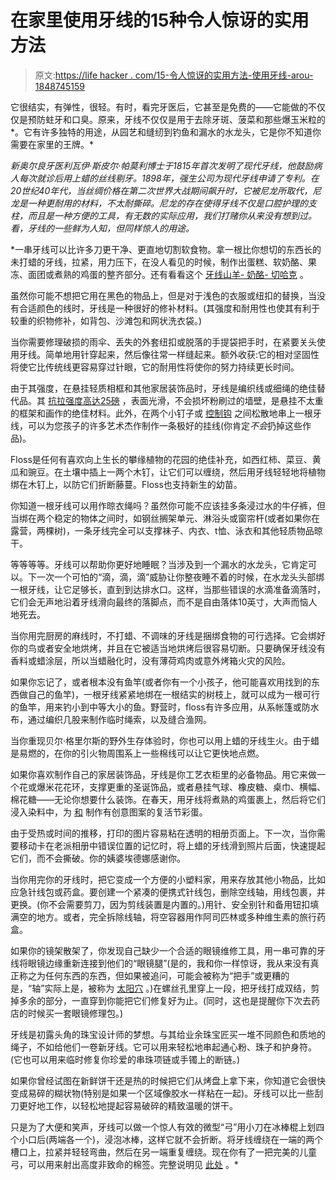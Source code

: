 # 在家里使用牙线的15种令人惊讶的实用方法

> 原文:[https://life hacker . com/15-令人惊讶的实用方法-使用牙线-arou-1848745159](https://lifehacker.com/15-surprisingly-practical-ways-to-use-dental-floss-arou-1848745159)

它很结实，有弹性，很轻。有时，看完牙医后，它甚至是免费的——它能做的不仅仅是预防蛀牙和口臭。原来，牙线不仅仅是用于去除牙斑、菠菜和那些爆玉米粒的*。它有许多独特的用途，从园艺和缝纫到钓鱼和漏水的水龙头，它是你不知道你需要在家里的王牌。* 

*新奥尔良牙医利瓦伊·斯皮尔·帕莫利博士于1815年首次发明了现代牙线，他鼓励病人每次就诊后用上蜡的丝线剔牙。1898年，强生公司为现代牙线申请了专利。在20世纪40年代，当丝绸价格在第二次世界大战期间飙升时，它被尼龙所取代，尼龙是一种更耐用的材料，不太耐撕碎。尼龙的存在使得牙线不仅是口腔护理的支柱，而且是一种方便的工具，有无数的实际应用，我们打赌你从来没有想到过。看，牙线的一些鲜为人知，但同样惊人的用途。*

 *一串牙线可以比许多刀更干净、更直地切割软食物。拿一根比你想切的东西长的未打蜡的牙线，拉紧，用力压下，在没人看见的时候，制作出蛋糕、软奶酪、果冻、面团或煮熟的鸡蛋的整齐部分。还有看看这个 [牙线山羊- 奶酪- 切哈克](https://www.cuisineathome.com/tips/use-dental-floss-to-as-a-multi-purpose-kitchen-tool/#:~:text=For%20rolled%20dough%20and%20soft,food%20for%20a%20clean%20cut.) 。

虽然你可能不想把它用在黑色的物品上，但是对于浅色的衣服或纽扣的替换，当没有合适颜色的线时，牙线是一种很好的修补材料。(其强度和耐用性也使其有利于较重的织物修补，如背包、沙滩包和网状洗衣袋。)

当你需要修理破损的雨伞、丢失的外套纽扣或脱落的手提袋把手时，在紧要关头使用牙线。简单地用针穿起来，然后像往常一样缝起来。额外收获:它的相对坚固性将使它比传统线更容易穿过针眼，它的耐用性将使你的努力持续更长时间。

由于其强度，在悬挂轻质相框和其他家居装饰品时，牙线是编织线或细绳的绝佳替代品。其 [抗拉强度高达25磅](https://patents.google.com/patent/US5865197A/en) ，表面光滑，不会损坏粉刷过的墙壁，是悬挂不太重的框架和画作的绝佳材料。此外，在两个小钉子或 [控制钩](https://www.lowes.com/pd/Command-6-Pack-White-Adhesive-Hook/1000028607?cm_mmc=shp-_-c-_-prd-_-hdw-_-ggl-_-LIA_HDW_213_Decorative-Hardware-_-1000028607-_-local-_-0-_-0&ds_rl=1286981&gclid=CjwKCAjwrqqSBhBbEiwAlQeqGn8y6w3n2-HZF4tqbaiGATLAnvJlOVb0lbSPTYkBDK2twW9rAAYzlxoCFMcQAvD_BwE&gclsrc=aw.ds) 之间松散地串上一根牙线，可以为您孩子的许多艺术杰作制作一条极好的挂线(你肯定*不会*扔掉这些作品)。

Floss是任何有喜欢向上生长的攀缘植物的花园的绝佳补充，如西红柿、菜豆、黄瓜和豌豆。在土壤中插上一两个木钉，让它们可以缠绕，然后用牙线轻轻地将植物绑在木钉上，以防它们折断藤蔓。Floss也支持新生的幼苗。

你知道一根牙线可以用作晾衣绳吗？虽然你可能不应该挂多条浸过水的牛仔裤，但当绑在两个稳定的物体之间时，如钢丝搁架单元、淋浴头或窗帘杆(或者如果你在露营，两棵树)，一条牙线完全可以支撑袜子、内衣、t恤、泳衣和其他轻质物品晾干。

等等等等。牙线可以帮助你更好地睡眠？当涉及到一个漏水的水龙头，它肯定可以。下一次一个可怕的“滴，滴，滴”威胁让你整夜睡不着的时候，在水龙头头部绑一根牙线，让它足够长，直到到达排水口。这样，当那些错误的水滴准备滴落时，它们会无声地沿着牙线滑向最终的落脚点，而不是自由落体10英寸，大声而恼人地死去。

当你用完厨房的麻线时，不打蜡、不调味的牙线是捆绑食物的可行选择。它会绑好你的鸟或者安全地烘烤，并且在它被适当地烘烤后很容易切断。只要确保牙线没有香料或蜡涂层，所以当蜡融化时，没有薄荷鸡肉或意外烤箱火灾的风险。

如果你忘记了，或者根本没有鱼竿(或者你有一个小孩子，他可能喜欢用找到的东西做自己的鱼竿)，一根牙线紧紧地绑在一根结实的树枝上，就可以成为一根可行的鱼竿，用来钓小到中等大小的鱼。野营时，floss有许多应用，从系帐篷或防水布，通过编织几股来制作临时绳索，以及缝合渔网。

当你重现贝尔·格里尔斯的野外生存体验时，你也可以用上蜡的牙线生火。由于蜡是易燃的，在你的引火物周围系上一些棉线可以让它更快地点燃。

如果你喜欢制作自己的家居装饰品，牙线是你工艺衣柜里的必备物品。用它来做一个花或爆米花花环，支撑更重的圣诞饰品，或者悬挂气球、橡皮糖、桌巾、横幅、棉花糖——无论你想要什么装饰。在春天，用牙线将煮熟的鸡蛋裹上，然后将它们浸入染料中，为 [和](https://www.facebook.com/pattersondental/photos/a.191045267612922.72912.189306717786777/1158320990885340/?type=3&permPage=1) 制作有创意图案的复活节彩蛋。

由于受热或时间的推移，打印的图片容易粘在透明的相册页面上。下一次，当你需要移动卡在老派相册中错误位置的记忆时，将上蜡的牙线滑到照片后面，快速提起它们，而不会撕破。你的姨婆埃德娜感谢你。

当你用完你的牙线时，把它变成一个方便的小塑料家，用来存放其他小物品，比如应急针线包或药盒。要创建一个紧凑的便携式针线包，删除空线轴，用线包裹，并更换。(你不会需要剪刀，因为剪线装置是内置的。)用针、安全别针和备用钮扣填满空的地方。或者，完全拆除线轴，将空容器用作阿司匹林或多种维生素的旅行药盒。

如果你的镜架散架了，你发现自己缺少一个合适的眼镜维修工具，用一串可靠的牙线将眼镜边缘重新连接到他们的“眼镜腿”(是的，我和你一样惊讶，我从来没有真正称之为任何东西的东西，但如果被追问，可能会被称为“把手”或更糟的是，“轴”实际上是，被称为 [太阳穴](https://heffingtons.com/parts-of-eyeglass-frames/) 。)在螺丝孔里穿上一段，把牙线打成双结，剪掉多余的部分，一直穿到你能把它们修复好为止。(同时，这也是提醒你下次去药店的时候买一套眼镜修理包。)

牙线是初露头角的珠宝设计师的梦想。与其给业余珠宝匠买一堆不同颜色和质地的绳子，不如给他们一卷新牙线。它可以用来轻松地串起通心粉、珠子和护身符。(它也可以用来临时修复你珍爱的串珠项链或手镯上的断链。)

如果你曾经试图在新鲜饼干还是热的时候把它们从烤盘上拿下来，你知道它会很快变成易碎的糊状物(特别是如果一个区域像胶水一样粘在一起)。牙线可以比一些刮刀更好地工作，以轻松地提起容易破碎的精致温暖的饼干。

只是为了大便和笑声，牙线可以做一个惊人有效的微型“弓”用小刀在冰棒棍上划四个小口后(两端各一个)，浸泡冰棒，这样它就不会折断。将牙线缠绕在一端的两个槽口上，拉紧并轻轻弯曲，然后在另一端重复缠绕。现在你有了一把完美的儿童弓，可以用来射出高度非致命的棉签。完整说明见 [此处](http://thebroodinghen.blogspot.com/2010/06/tiny-bow-arrow.html) 。*